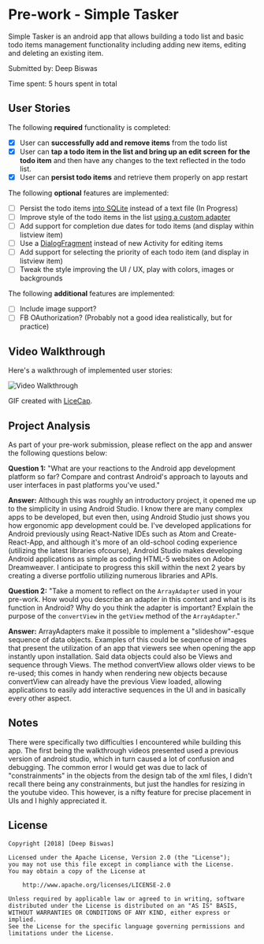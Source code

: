 # Pre-work - Simple Tasker

Simple Tasker is an android app that allows building a todo list and basic todo items management functionality including adding new items, editing and deleting an existing item.

Submitted by: Deep Biswas

Time spent: 5 hours spent in total

## User Stories

The following **required** functionality is completed:

* [X] User can **successfully add and remove items** from the todo list
* [X] User can **tap a todo item in the list and bring up an edit screen for the todo item** and then have any changes to the text reflected in the todo list.
* [X] User can **persist todo items** and retrieve them properly on app restart

The following **optional** features are implemented:

* [ ] Persist the todo items [into SQLite](http://guides.codepath.com/android/Persisting-Data-to-the-Device#sqlite) instead of a text file (In Progress)
* [ ] Improve style of the todo items in the list [using a custom adapter](http://guides.codepath.com/android/Using-an-ArrayAdapter-with-ListView)
* [ ] Add support for completion due dates for todo items (and display within listview item)
* [ ] Use a [DialogFragment](http://guides.codepath.com/android/Using-DialogFragment) instead of new Activity for editing items
* [ ] Add support for selecting the priority of each todo item (and display in listview item)
* [ ] Tweak the style improving the UI / UX, play with colors, images or backgrounds

The following **additional** features are implemented:

* [ ] Include image support?
* [ ] FB OAuthorization? (Probably not a good idea realistically, but for practice)

## Video Walkthrough

Here's a walkthrough of implemented user stories:

<img src='https://i.imgur.com/s4G9Ytz.gif' title='Video Walkthrough' width='' alt='Video Walkthrough' />

GIF created with [LiceCap](http://www.cockos.com/licecap/).

## Project Analysis

As part of your pre-work submission, please reflect on the app and answer the following questions below:

**Question 1:** "What are your reactions to the Android app development platform so far? Compare and contrast Android's approach to layouts and user interfaces in past platforms you've used."

**Answer:** Although this was roughly an introductory project, it opened me up to the simplicity in using Android Studio. I know there are many complex apps to be developed, but even then, using Android Studio just shows you how ergonomic app development could be. I've developed applications for Android previously using React-Native IDEs such as Atom and Create-React-App, and although it's more of an old-school coding experience (utilizing the latest libraries ofcourse), Android Studio makes developing Android applications as simple as coding HTML-5 websites on Adobe Dreamweaver. I anticipate to progress this skill within the next 2 years by creating a diverse portfolio utilizing numerous libraries and APIs. 

**Question 2:** "Take a moment to reflect on the `ArrayAdapter` used in your pre-work. How would you describe an adapter in this context and what is its function in Android? Why do you think the adapter is important? Explain the purpose of the `convertView` in the `getView` method of the `ArrayAdapter`."

**Answer:** ArrayAdapters make it possible to implement a "slideshow"-esque sequence of data objects. Examples of this could be  sequence of images that present the utilization of an app that viewers see when opening the app instantly upon installation. Said data objects could also be Views and sequence through Views. The method convertView allows older views to be re-used; this comes in handy when rendering new objects because convertView can already have the previous View loaded, allowing applications to easily add interactive sequences in the UI and in basically every other aspect.

## Notes

There were specifically two difficulties I encountered while building this app. The first being the walkthrough videos presented used a previous version of android studio, which in turn caused a lot of confusion and debugging. The common error I would get was due to lack of "constrainments" in the objects from the design tab of the xml files, I didn't recall there being any constrainments, but just the handles for resizing in the youtube video. This however, is a nifty feature for precise placement in UIs and I highly appreciated it. 
## License

    Copyright [2018] [Deep Biswas]

    Licensed under the Apache License, Version 2.0 (the "License");
    you may not use this file except in compliance with the License.
    You may obtain a copy of the License at

        http://www.apache.org/licenses/LICENSE-2.0

    Unless required by applicable law or agreed to in writing, software
    distributed under the License is distributed on an "AS IS" BASIS,
    WITHOUT WARRANTIES OR CONDITIONS OF ANY KIND, either express or implied.
    See the License for the specific language governing permissions and
    limitations under the License.
